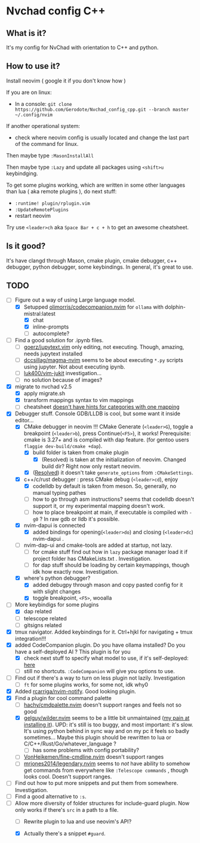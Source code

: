 # Nvchad config C++

## What is it?
It's my config for NvChad with orientation to C++ and python.

## How to use it?
Install neovim  ( google it if you don't know how )

If you are on linux:
- In a console:  `git clone https://github.com/Gerodote/Nvchad_config_cpp.git --branch master ~/.config/nvim`

If another operational system:
- check where neovim config is usually located and change the last part of the command for linux.

Then maybe type `:MasonInstallAll`

Then maybe type `:Lazy` and update all packages using `<shift>u` keybindging.

To get some plugins working, which are written in some other languages than lua ( aka remote plugins ), do next stuff:
- `:runtime! plugin/rplugin.vim`
- `:UpdateRemotePlugins`
- restart neovim

Try use `<leader>ch` aka `Space Bar + c + h` to get an awesome cheatsheet.

## Is it good?
It's have clangd through Mason, cmake plugin, cmake debugger, c++ debugger, python debugger, some keybindings. 
In general, it's great to use.

## TODO
- [ ] Figure out a way of using Large language model.
    - [x] Setupped [olimorris/codecompanion.nvim](https://github.com/olimorris/codecompanion.nvim) for `ollama` with dolphin-mistral:latest
        - [x] chat
        - [x] inline-prompts
        - [ ] autocomplete?
- [ ] Find a good solution for .ipynb files.
    - [ ] [goerz/jupytext.vim](https://github.com/goerz/jupytext.vim) only editing, not executing. Though, amazing, needs jupytext installed
    - [ ] [dccsillag/magma-nvim](https//github.com/dccsillag/magma-nvim) seems to be about executing `*.py` scripts using jupyter. Not about executing ipynb.
    - [ ] [luk400/vim-jukit](https://github.com/luk400/vim-jukit) investigation...
    - [ ] no solution because of images?
- [x] migrate to nvchad v2.5
    - [x] apply migrate.sh 
    - [x] transform mappings syntax to vim mappings
    - [ ] cheatsheet [doesn't have hints for categories with one mapping](https://github.com/NvChad/NvChad/issues/2688#issuecomment-2046201103) 
- [x] Debugger stuff. Console GDB/LLDB is cool, but some want it inside editor...
    - [x] CMake debugger in neovim !!! CMake Generate (`<leader>G`), toggle a breakpoint (`<leader>b`), press Continue(`<F5>`), it works! Prerequisite: cmake is 3.27+ and is compiled with dap feature. (for gentoo users `flaggie dev-build/cmake +dap`).
        - [x] build folder is taken from cmake plugin
            - [x] (Resolved) is taken at the initialization of neovim. Changed build dir? Right now only restart neovim.
        - [x] ([Resolved](https://github.com/Civitasv/cmake-tools.nvim/issues/203)) it doesn't take `generate_options` from `:CMakeSettings`.
    - [x] c++/c/rust debugger : press CMake debug (`<leader>cd`), enjoy
        - [x] codelldb by default is taken from meson. So, generally, no manual typing pathes
        - [ ] how to go through asm instructions? seems that codelldb doesn't support it, or my experimental mapping doesn't work.
        - [ ] how to place breakpoint at main, if executable is compiled with `-g0` ? In raw gdb or lldb it's possible.
    - [x] nvim-dapui is connected
        - [x] added bindings for opening(`<leader>do`) and closing (`<leader>dc`) nvim-dapui .
    - [ ] nvim-dap-ui and cmake-tools are added at startup, not lazy.
        - [ ] for cmake stuff find out how in `lazy` package manager load it if project folder has CMakeLists.txt . Investigation.
        - [ ] for dap stuff should be loading by certain keymappings, though idk how exactly now. Investigation.
    - [x] where's python debugger?
        - [x] added debugpy through mason and copy pasted config for it with slight changes
        - [x] toggle breakpoint, `<F5>`, wooalla 
- [ ] More keybindigs for some plugins
    - [x] dap related
    - [ ] telescope related
    - [ ] gitsigns related
- [x] tmux navigator. Added keybindings for it. Ctrl+hjkl for navigating + tmux integration!!!
- [x] added CodeCompanion plugin. Do you have ollama installed? Do you have a self-deployed AI ? This plugin is for you
    - [x] check next stuff to specify what model to use, if it's self-deployed: [here](https://github.com/olimorris/codecompanion.nvim/pull/45#issuecomment-2054028057)
    - [ ] still no shortcuts. `:CodeCompanion` will give you options to use.
- [ ] Find out if there's a way to turn on less plugin not lazily. Investigation
    - [ ] `ft` for some plugins works, for some not, idk why0
- [x] Added [rcarriga/nvim-notify](https://github.com/rcarriga/nvim-notify). Good looking plugin.
- [x] Find a plugin for cool command palette
    - [ ] [hachy/cmdpalette.nvim](https://github.com/hachy/cmdpalette.nvim) doesn't support ranges and feels not so good  
    - [x] [gelguy/wilder.nvim](https://github.com/gelguy/wilder.nvim) seems to be a little bit unmaintained  ([my pain at installing it](https://github.com/gelguy/wilder.nvim/issues/196)). UPD: it's still is too buggy, and most important: it's slow. It's using python behind in sync way and on my pc it feels so badly sometimes... Maybe this plugin should be rewritten to lua or C/C++/Rust/Go/whatever_language ?
        - [ ] has some problems with config portability?
    - [ ] [VonHeikemen/fine-cmdline.nvim](https://github.com/VonHeikemen/fine-cmdline.nvim) doesn't support ranges
    - [ ] [mrjones2014/legendary.nvim](https://github.com/mrjones2014/legendary.nvim) seems to *not* have ability to somehow get commands from everywhere like `:Telescope commands` , though looks cool. Doesn't support ranges. 
- [ ] Find out how to put more snippets and put them from somewhere. Investigation.
- [ ] Find a good alternative to `:s`. 
- [ ] Allow more diversity of folder structures for include-guard plugin. Now only works if there's `src` in a path to a file. 
    - [ ] Rewrite plugin to lua and use neovim's API?
    - [x] Actually there's a snippet `#guard`.

